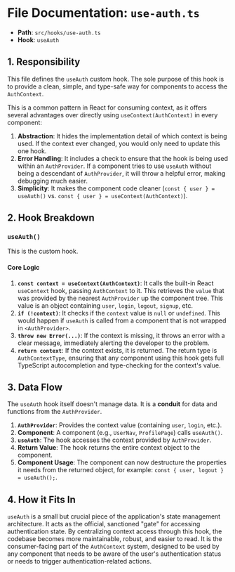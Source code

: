 
# File Documentation: `use-auth.ts`

-   **Path**: `src/hooks/use-auth.ts`
-   **Hook**: `useAuth`

## 1. Responsibility

This file defines the `useAuth` custom hook. The sole purpose of this hook is to provide a clean, simple, and type-safe way for components to access the `AuthContext`.

This is a common pattern in React for consuming context, as it offers several advantages over directly using `useContext(AuthContext)` in every component:
1.  **Abstraction**: It hides the implementation detail of which context is being used. If the context ever changed, you would only need to update this one hook.
2.  **Error Handling**: It includes a check to ensure that the hook is being used within an `AuthProvider`. If a component tries to use `useAuth` without being a descendant of `AuthProvider`, it will throw a helpful error, making debugging much easier.
3.  **Simplicity**: It makes the component code cleaner (`const { user } = useAuth()` vs. `const { user } = useContext(AuthContext)`).

## 2. Hook Breakdown

### `useAuth()`

This is the custom hook.

#### Core Logic
1.  **`const context = useContext(AuthContext)`**: It calls the built-in React `useContext` hook, passing `AuthContext` to it. This retrieves the `value` that was provided by the nearest `AuthProvider` up the component tree. This value is an object containing `user`, `login`, `logout`, `signup`, etc.
2.  **`if (!context)`**: It checks if the `context` value is `null` or `undefined`. This would happen if `useAuth` is called from a component that is not wrapped in `<AuthProvider>`.
3.  **`throw new Error(...)`**: If the context is missing, it throws an error with a clear message, immediately alerting the developer to the problem.
4.  **`return context`**: If the context exists, it is returned. The return type is `AuthContextType`, ensuring that any component using this hook gets full TypeScript autocompletion and type-checking for the context's value.

## 3. Data Flow

The `useAuth` hook itself doesn't manage data. It is a **conduit** for data and functions from the `AuthProvider`.

1.  **`AuthProvider`**: Provides the context value (containing `user`, `login`, etc.).
2.  **Component**: A component (e.g., `UserNav`, `ProfilePage`) calls `useAuth()`.
3.  **`useAuth`**: The hook accesses the context provided by `AuthProvider`.
4.  **Return Value**: The hook returns the entire context object to the component.
5.  **Component Usage**: The component can now destructure the properties it needs from the returned object, for example: `const { user, logout } = useAuth();`.

## 4. How it Fits In

`useAuth` is a small but crucial piece of the application's state management architecture. It acts as the official, sanctioned "gate" for accessing authentication state. By centralizing context access through this hook, the codebase becomes more maintainable, robust, and easier to read. It is the consumer-facing part of the `AuthContext` system, designed to be used by any component that needs to be aware of the user's authentication status or needs to trigger authentication-related actions.
